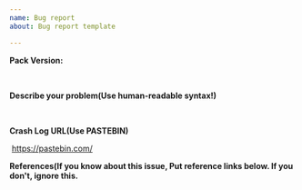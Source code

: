 ```yaml
---
name: Bug report
about: Bug report template

---
```


**Pack Version:**

 

**Describe your problem(Use human-readable syntax!)**

 

**Crash Log URL(Use PASTEBIN)**

 https://pastebin.com/

**References(If you know about this issue, Put reference links below. If you don't, ignore this.**

 
